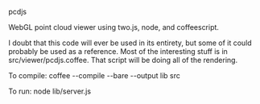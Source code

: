 pcdjs

WebGL point cloud viewer using two.js, node, and coffeescript.

I doubt that this code will ever be used in its entirety, but some of it could
probably be used as a reference. Most of the interesting stuff is in
src/viewer/pcdjs.coffee. That script will be doing all of the rendering.

To compile:
		coffee --compile --bare --output lib src

To run:
		node lib/server.js
